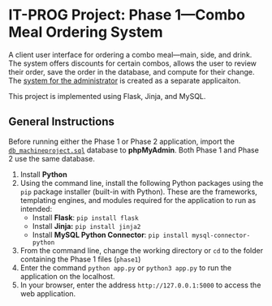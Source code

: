 # IT-PROG Project: Phase 1—Combo Meal Ordering System

A client user interface for ordering a combo meal—main, side, and drink. The system offers discounts for certain combos, allows the user to review their order, save the order in the database, and compute for their change. The [system for the administrator](https://github.com/ronnparcia/itprog-phase2) is created as a separate applicaiton.

This project is implemented using Flask, Jinja, and MySQL.

## General Instructions

Before running either the Phase 1 or Phase 2 application, import the [`db_machineproject.sql`](https://github.com/ronnparcia/itprog-phase2/blob/main/sql/db_machineproj.sql) database to **phpMyAdmin**. Both Phase 1 and Phase 2 use the same database.

1. Install **Python**
2. Using the command line, install the following Python packages using the  `pip`  package installer (built-in with Python). These are the frameworks, templating engines, and modules required for the application to run as intended:
   - Install **Flask**: `pip install flask`
   - Install **Jinja:** `pip install jinja2`
   - Install **MySQL Python Connector**: `pip install mysql-connector-python`
1. From the command line, change the working directory or `cd` to the folder containing the Phase 1 files (`phase1`)
2. Enter the command `python app.py` or `python3 app.py` to run the application on the localhost.
3. In your browser, enter the address `http://127.0.0.1:5000` to access the web application.

